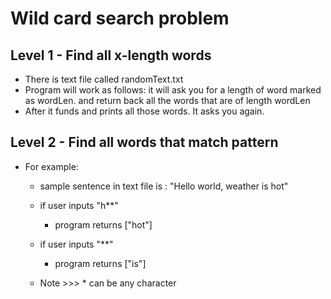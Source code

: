 # Wild card search problem
## Level 1 - Find all x-length words
- There is text file called randomText.txt
- Program will work as follows: it will ask you for a length of word marked as wordLen. 
and return back all the words that are of length wordLen
- After it funds and prints all those words. It asks you again.


## Level 2 - Find all words that match pattern
- For example: 
  - sample sentence in text file is : "Hello world, weather is hot"
  - if user inputs "h**"
    - program returns ["hot"]
  - if user inputs "**"
    - program returns ["is"]
  
  - Note >>> * can be any character



